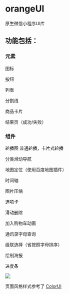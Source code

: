 # orangeUI
原生微信小程序UI库

## 功能包括：
### 元素
 图标
 
 按钮
 
 列表
 
 分割线
 
 商品卡片
 
 结果页（成功/失败）
 
### 组件
轮播图  普通轮播，卡片式轮播

分类滑动导航

地图定位（使用百度地图插件）

时间轴

图片压缩

选项卡

滑动删除

加入购物车动画

通讯录字母查询

级联选择（省按照字母排序）

绘制海报

进度条
 
![](https://orangleli.github.io/imagesResources/orangeUI.jpg)

页面风格样式参考了
[ColorUI](https://github.com/weilanwl/ColorUI)
